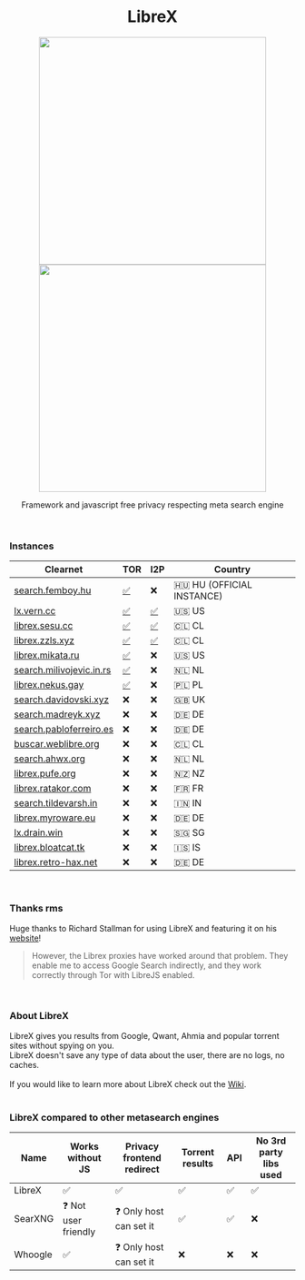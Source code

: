 <h1 align="center">LibreX</h1>

<p align="center">
  <img src="https://user-images.githubusercontent.com/49120638/215327189-76c54dec-8b19-4faf-8c39-29a61aa3b143.png" width="400">
  <img src="https://user-images.githubusercontent.com/49120638/215327239-b2a1cb07-3773-4ae7-bb3b-738de2cc3161.png" width="400">
</p>

<p align="center">Framework and javascript free privacy respecting meta search engine</p>

<br>

### Instances

| Clearnet | TOR | I2P | Country |
|-|-|-|-|
| [search.femboy.hu](https://search.femboy.hu/) | [✅](http://search.cepyxplublbyw2f4axy4pyztfbxmf63lrt2c7uwv6wl4iixz53czload.onion/) | ❌ | 🇭🇺 HU (OFFICIAL INSTANCE) |
| [lx.vern.cc](https://lx.vern.cc/) | [✅](http://lx.vernccvbvyi5qhfzyqengccj7lkove6bjot2xhh5kajhwvidqafczrad.onion/) | [✅](http://vernziqfqvweijfaacmwazohgpdo2bt2ib2jlupt2pwwu27bhgxq.b32.i2p/) | 🇺🇸 US |
| [librex.sesu.cc](https://librex.sesu.cc/) | [✅](http://librex.swxoebbpeqiiixyhbuh3vbw53pdrmtbiaj2sqveol6kkn5rpapfi4aad.onion/) | [✅](http://lqbchqljxiwl3bbjt4vqe76luovk5ly6khqhg7mt5qcqfn6e4sbq.b32.i2p/) |  🇨🇱 CL |
| [librex.zzls.xyz](https://librex.zzls.xyz/) | [✅](http://librex.zzlsghu6mvvwyy75mvga6gaf4znbp3erk5xwfzedb4gg6qqh2j6rlvid.onion/) | [✅](http://7huurwog32tny663wkglrhozfoyqyqmsuxjbd7dtudccx44awjda.b32.i2p) | 🇨🇱 CL |
| [librex.mikata.ru](https://librex.mikata.ru/) | [✅](http://f7ssz7l3biu4fugwctfpcx4txg5yq4gqhrt473ledsuc3ivtd3omniid.onion/) | ❌ | 🇺🇸 US |
| [search.milivojevic.in.rs](https://search.milivojevic.in.rs/) | [✅](http://librex2xsek6qnh2i4yufuzqjumfdwtw7io7omgmimpzna6llqudqzyd.onion/) | ❌ | 🇳🇱 NL |
| [librex.nekus.gay](https://librex.nekus.gay/) | [✅](http://5yblccekvswxl4n43bn5eg4pr7c4xygvu5lhhdb6ulzmislvahmhitad.onion/) | ❌ | 🇵🇱 PL |
| [search.davidovski.xyz](https://search.davidovski.xyz/) | ❌ | ❌ | 🇬🇧 UK |
| [search.madreyk.xyz](https://search.madreyk.xyz/) | ❌ | ❌ | 🇩🇪 DE |
| [search.pabloferreiro.es](https://search.pabloferreiro.es/) | ❌ | ❌ | 🇩🇪 DE |
| [buscar.weblibre.org](https://buscar.weblibre.org/) | ❌ | ❌ | 🇨🇱 CL |
| [search.ahwx.org](https://search.ahwx.org/) | ❌ | ❌ | 🇳🇱 NL |
| [librex.pufe.org](https://librex.pufe.org/) | ❌ | ❌ | :new_zealand: NZ |
| [librex.ratakor.com](https://librex.ratakor.com/) | ❌ | ❌ | 🇫🇷 FR |
| [search.tildevarsh.in](https://search.tildevarsh.in/) | ❌ | ❌ | 🇮🇳  IN |
| [librex.myroware.eu](https://librex.myroware.eu/) | ❌ | ❌ | 🇩🇪 DE |
| [lx.drain.win](https://lx.drain.win/) | ❌ | ❌ | 🇸🇬 SG |
| [librex.bloatcat.tk](https://librex.bloatcat.tk/) | ❌ | ❌ | 🇮🇸 IS |
| [librex.retro-hax.net](https://librex.retro-hax.net/) | ❌ | ❌ | 🇩🇪 DE |
<br>

### Thanks rms

Huge thanks to Richard Stallman for using LibreX and featuring it on his [website](https://stallman.org/stallman-computing.html)!

> However, the Librex proxies have worked around that problem. They enable me to access Google Search indirectly, and they work correctly through Tor with LibreJS enabled.

<br>

### About LibreX

LibreX gives you results from Google, Qwant, Ahmia and popular torrent sites without spying on you.
<br>LibreX doesn't save any type of data about the user, there are no logs, no caches.
<br>
<br>
If you would like to learn more about LibreX check out the [Wiki](https://github.com/hnhx/librex/wiki).
<br>
<br>


### LibreX compared to other metasearch engines

| Name |  Works without JS | Privacy frontend redirect | Torrent results | API | No 3rd party libs used |
|-|-|-|-|-|-|
| LibreX | ✅ | ✅ | ✅ | ✅ | ✅ |
| SearXNG | ❓ Not user friendly | ❓ Only host can set it | ✅ | ✅ | ❌ |
| Whoogle | ✅ | ❓ Only host can set it | ❌ | ❌ | ❌ |
